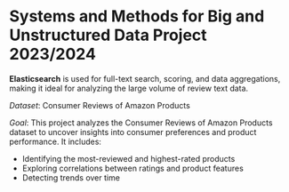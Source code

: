 # Systems and Methods for Big and Unstructured Data Project 2023/2024

**Elasticsearch** is used for full-text search, scoring, and data aggregations, making it ideal for analyzing the large volume of review text data.

*Dataset*: Consumer Reviews of Amazon Products

*Goal*: This project analyzes the Consumer Reviews of Amazon Products dataset to uncover insights into consumer preferences and product performance.
It includes:
- Identifying the most-reviewed and highest-rated products
- Exploring correlations between ratings and product features
- Detecting trends over time

